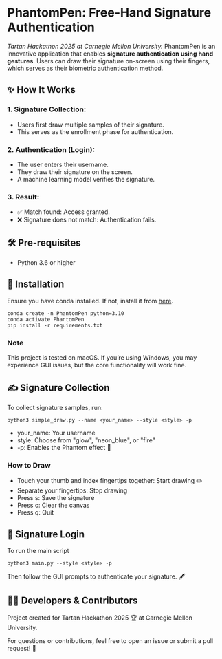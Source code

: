 # PhantomPen: Free-Hand Signature Authentication
*Tartan Hackathon 2025 at Carnegie Mellon University.*
PhantomPen is an innovative application that enables **signature authentication using hand gestures**. Users can draw their signature on-screen using their fingers, which serves as their biometric authentication method.

## ✨ How It Works
### 1.	Signature Collection:
- Users first draw multiple samples of their signature.
- This serves as the enrollment phase for authentication.
### 2.	Authentication (Login):
- The user enters their username.
- They draw their signature on the screen.
- A machine learning model verifies the signature.
### 3.	Result:
- ✅ Match found: Access granted.
- ❌ Signature does not match: Authentication fails.

## 🛠 Pre-requisites
- Python 3.6 or higher

## 🚀 Installation
Ensure you have conda installed. If not, install it from [here](https://docs.conda.io/projects/conda/en/latest/user-guide/install/index.html).
```
conda create -n PhantomPen python=3.10
conda activate PhantomPen
pip install -r requirements.txt
```
### Note
This project is tested on macOS. If you’re using Windows, you may experience GUI issues, but the core functionality will work fine.

## ✍️ Signature Collection
To collect signature samples, run:
```
python3 simple_draw.py --name <your_name> --style <style> -p
```
- your_name: Your username
- style: Choose from "glow", "neon_blue", or "fire"
- -p: Enables the Phantom effect 🤩

### How to Draw
- Touch your thumb and index fingertips together: Start drawing ✏️
- Separate your fingertips: Stop drawing
- Press s: Save the signature
- Press c: Clear the canvas
- Press q: Quit

## 🔑 Signature Login
To run the main script
```
python3 main.py --style <style> -p
```

Then follow the GUI prompts to authenticate your signature. 🖋️

## 👨‍💻 Developers & Contributors

Project created for Tartan Hackathon 2025 🏆 at Carnegie Mellon University.

For questions or contributions, feel free to open an issue or submit a pull request! 🚀